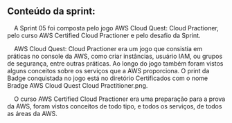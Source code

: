 ## Conteúdo da sprint:
&nbsp;&nbsp;&nbsp; A Sprint 05 foi composta pelo jogo AWS Cloud Quest: Cloud Practioner, pelo curso AWS Certified Cloud Practioner e pelo desafio da Sprint. <p>
&nbsp;&nbsp;&nbsp; AWS Cloud Quest: Cloud Practioner era um jogo que consistia em práticas no console da AWS, como criar instâncias, usuário IAM, ou grupos de segurança, entre outras práticas. Ao longo do jogo também foram vistos alguns conceitos sobre os serviços que a AWS proporciona. O print da Badge conquistada no jogo está no diretório Certificados com o nome Bradge AWS Cloud Quest Cloud Practitioner.png. <p>
&nbsp;&nbsp;&nbsp; O curso AWS Certified Cloud Practioner era uma preparação para a prova da AWS, foram vistos conceitos de todo tipo, e todos os serviços, de todos as áreas da AWS. <p>
